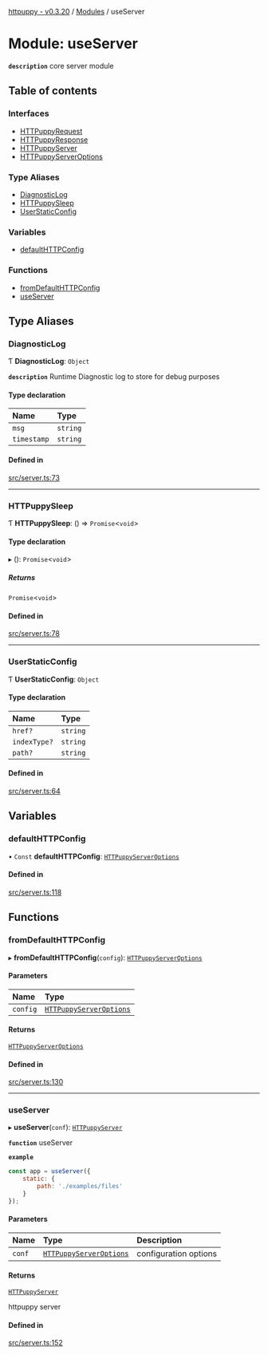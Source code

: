 [httpuppy - v0.3.20](../README.md) / [Modules](../modules.md) / useServer

# Module: useServer

**`description`** core server module

## Table of contents

### Interfaces

- [HTTPuppyRequest](../interfaces/useServer.HTTPuppyRequest.md)
- [HTTPuppyResponse](../interfaces/useServer.HTTPuppyResponse.md)
- [HTTPuppyServer](../interfaces/useServer.HTTPuppyServer.md)
- [HTTPuppyServerOptions](../interfaces/useServer.HTTPuppyServerOptions.md)

### Type Aliases

- [DiagnosticLog](useServer.md#diagnosticlog)
- [HTTPuppySleep](useServer.md#httpuppysleep)
- [UserStaticConfig](useServer.md#userstaticconfig)

### Variables

- [defaultHTTPConfig](useServer.md#defaulthttpconfig)

### Functions

- [fromDefaultHTTPConfig](useServer.md#fromdefaulthttpconfig)
- [useServer](useServer.md#useserver)

## Type Aliases

### DiagnosticLog

Ƭ **DiagnosticLog**: `Object`

**`description`** Runtime Diagnostic log to store for debug purposes

#### Type declaration

| Name | Type |
| :------ | :------ |
| `msg` | `string` |
| `timestamp` | `string` |

#### Defined in

[src/server.ts:73](https://github.com/abschill/httpuppy/blob/6913fac/src/server.ts#L73)

___

### HTTPuppySleep

Ƭ **HTTPuppySleep**: () => `Promise`<`void`\>

#### Type declaration

▸ (): `Promise`<`void`\>

##### Returns

`Promise`<`void`\>

#### Defined in

[src/server.ts:78](https://github.com/abschill/httpuppy/blob/6913fac/src/server.ts#L78)

___

### UserStaticConfig

Ƭ **UserStaticConfig**: `Object`

#### Type declaration

| Name | Type |
| :------ | :------ |
| `href?` | `string` |
| `indexType?` | `string` |
| `path?` | `string` |

#### Defined in

[src/server.ts:64](https://github.com/abschill/httpuppy/blob/6913fac/src/server.ts#L64)

## Variables

### defaultHTTPConfig

• `Const` **defaultHTTPConfig**: [`HTTPuppyServerOptions`](../interfaces/useServer.HTTPuppyServerOptions.md)

#### Defined in

[src/server.ts:118](https://github.com/abschill/httpuppy/blob/6913fac/src/server.ts#L118)

## Functions

### fromDefaultHTTPConfig

▸ **fromDefaultHTTPConfig**(`config`): [`HTTPuppyServerOptions`](../interfaces/useServer.HTTPuppyServerOptions.md)

#### Parameters

| Name | Type |
| :------ | :------ |
| `config` | [`HTTPuppyServerOptions`](../interfaces/useServer.HTTPuppyServerOptions.md) |

#### Returns

[`HTTPuppyServerOptions`](../interfaces/useServer.HTTPuppyServerOptions.md)

#### Defined in

[src/server.ts:130](https://github.com/abschill/httpuppy/blob/6913fac/src/server.ts#L130)

___

### useServer

▸ **useServer**(`conf`): [`HTTPuppyServer`](../interfaces/useServer.HTTPuppyServer.md)

**`function`** useServer

**`example`**
```javascript
const app = useServer({
	static: {
		path: './examples/files'
	}
});
```

#### Parameters

| Name | Type | Description |
| :------ | :------ | :------ |
| `conf` | [`HTTPuppyServerOptions`](../interfaces/useServer.HTTPuppyServerOptions.md) | configuration options |

#### Returns

[`HTTPuppyServer`](../interfaces/useServer.HTTPuppyServer.md)

httpuppy server

#### Defined in

[src/server.ts:152](https://github.com/abschill/httpuppy/blob/6913fac/src/server.ts#L152)
